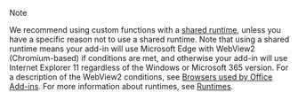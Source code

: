 >[!NOTE]
> We recommend using custom functions with a [shared runtime](..testing/runtimes.md#shared-runtime), unless you have a specific reason not to use a shared runtime. Note that using a shared runtime means your add-in will use Microsoft Edge with WebView2 (Chromium-based) if conditions are met, and otherwise your add-in will use Internet Explorer 11 regardless of the Windows or Microsoft 365 version. For a description of the WebView2 conditions, see [Browsers used by Office Add-ins](../concepts/browsers-used-by-office-web-add-ins.md). For more information about runtimes, see [Runtimes](/javascript/api/manifest/runtimes).